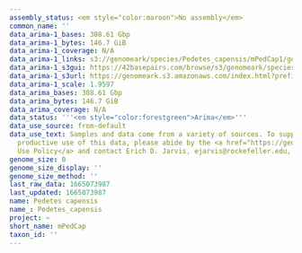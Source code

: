 ```yaml
---
assembly_status: <em style="color:maroon">No assembly</em>
common_name: ''
data_arima-1_bases: 308.61 Gbp
data_arima-1_bytes: 146.7 GiB
data_arima-1_coverage: N/A
data_arima-1_links: s3://genomeark/species/Pedetes_capensis/mPedCap1/genomic_data/arima/<br>
data_arima-1_s3gui: https://42basepairs.com/browse/s3/genomeark/species/Pedetes_capensis/mPedCap1/genomic_data/arima/
data_arima-1_s3url: https://genomeark.s3.amazonaws.com/index.html?prefix=species/Pedetes_capensis/mPedCap1/genomic_data/arima/
data_arima-1_scale: 1.9597
data_arima_bases: 308.61 Gbp
data_arima_bytes: 146.7 GiB
data_arima_coverage: N/A
data_status: '''<em style="color:forestgreen">Arima</em>'''
data_use_source: from-default
data_use_text: Samples and data come from a variety of sources. To support fair and
  productive use of this data, please abide by the <a href="https://genome10k.soe.ucsc.edu/data-use-policies/">Data
  Use Policy</a> and contact Erich D. Jarvis, ejarvis@rockefeller.edu, with any questions.
genome_size: 0
genome_size_display: ''
genome_size_method: ''
last_raw_data: 1665073987
last_updated: 1665073987
name: Pedetes capensis
name_: Pedetes_capensis
project: ~
short_name: mPedCap
taxon_id: ''
---
```

